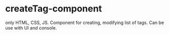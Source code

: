 # createTag-component
only HTML, CSS, JS. Component for creating, modifying list of tags. Can be use  with UI and console.
